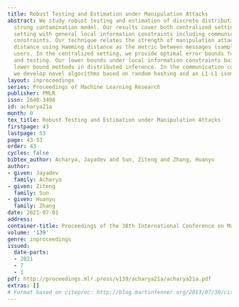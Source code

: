 ```yaml
---
title: Robust Testing and Estimation under Manipulation Attacks
abstract: We study robust testing and estimation of discrete distributions in the
  strong contamination model. Our results cover both centralized setting and distributed
  setting with general local information constraints including communication and LDP
  constraints. Our technique relates the strength of manipulation attacks to the earth-mover
  distance using Hamming distance as the metric between messages (samples) from the
  users. In the centralized setting, we provide optimal error bounds for both learning
  and testing. Our lower bounds under local information constraints build on the recent
  lower bound methods in distributed inference. In the communication constrained setting,
  we develop novel algorithms based on random hashing and an L1-L1 isometry.
layout: inproceedings
series: Proceedings of Machine Learning Research
publisher: PMLR
issn: 2640-3498
id: acharya21a
month: 0
tex_title: Robust Testing and Estimation under Manipulation Attacks
firstpage: 43
lastpage: 53
page: 43-53
order: 43
cycles: false
bibtex_author: Acharya, Jayadev and Sun, Ziteng and Zhang, Huanyu
author:
- given: Jayadev
  family: Acharya
- given: Ziteng
  family: Sun
- given: Huanyu
  family: Zhang
date: 2021-07-01
address:
container-title: Proceedings of the 38th International Conference on Machine Learning
volume: '139'
genre: inproceedings
issued:
  date-parts:
  - 2021
  - 7
  - 1
pdf: http://proceedings.mlr.press/v139/acharya21a/acharya21a.pdf
extras: []
# Format based on citeproc: http://blog.martinfenner.org/2013/07/30/citeproc-yaml-for-bibliographies/
---
```

